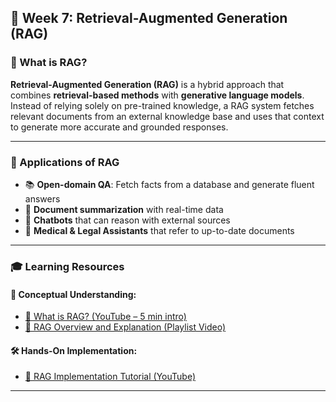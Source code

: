 ## 📅 Week 7: Retrieval-Augmented Generation (RAG)

### 🤖 What is RAG?

**Retrieval-Augmented Generation (RAG)** is a hybrid approach that combines **retrieval-based methods** with **generative language models**. Instead of relying solely on pre-trained knowledge, a RAG system fetches relevant documents from an external knowledge base and uses that context to generate more accurate and grounded responses.

---

### 🧠 Applications of RAG

- 📚 **Open-domain QA**: Fetch facts from a database and generate fluent answers  
- 🧾 **Document summarization** with real-time data  
- 💬 **Chatbots** that can reason with external sources  
- 🏥 **Medical & Legal Assistants** that refer to up-to-date documents

---

### 🎓 Learning Resources

#### 📘 Conceptual Understanding:
- [🔗 What is RAG? (YouTube – 5 min intro)](https://www.youtube.com/watch?v=T-D1OfcDW1M)  
- [🔗 RAG Overview and Explanation (Playlist Video)](https://www.youtube.com/watch?v=X0btK9X0Xnk&t=3184s)

#### 🛠️ Hands-On Implementation:
- [🔗 RAG Implementation Tutorial (YouTube)](https://www.youtube.com/watch?v=J5_-l7WIO_w&t=4s)

---


